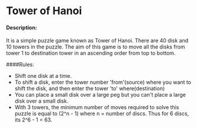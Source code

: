 # Tower of Hanoi

#### Description:
It is a simple puzzle game known as Tower of Hanoi. There are 40 disk and 10 towers in the puzzle. The aim of this game is to move all the disks from tower 1 to destination tower in an ascending order from top to bottom.

####Rules: 
* Shift one disk at a time.
* To shift a disk, enter the tower number 'from'(source) where you want to shift the disk, and then enter the tower 'to' where(destination)
* You can place a small disk over a large peg but you can't place a large disk over a small disk.
* With 3 towers, the minimum number of moves required to solve this puzzle is equal to (2^n - 1) where n = number of discs. Thus for 6 discs, its 2^6 - 1 = 63.
